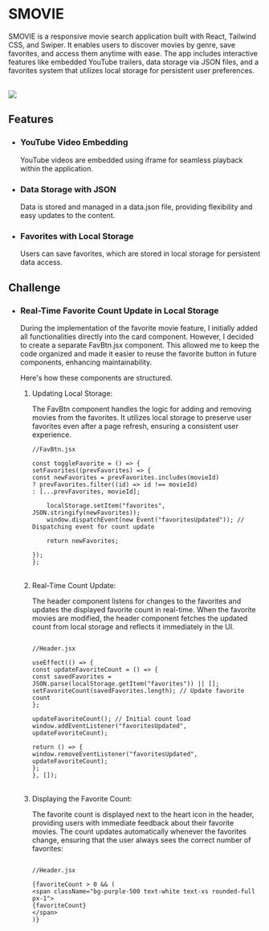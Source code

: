 # SMOVIE

<p>SMOVIE is a responsive movie search application built with React, Tailwind CSS, and Swiper. It enables users to discover movies by genre, save favorites, and access them anytime with ease. The app includes interactive features like embedded YouTube trailers, data storage via JSON files, and a favorites system that utilizes local storage for persistent user preferences.</p>

<br />

<img src="./public/interface.png">

## Features

<ul>
<li><h3>YouTube Video Embedding</h3> YouTube videos are embedded using iframe for seamless playback within the application.</li>
<li><h3>Data Storage with JSON</h3> Data is stored and managed in a data.json file, providing flexibility and easy updates to the content.</li>
<li><h3>Favorites with Local Storage</h3> Users can save favorites, which are stored in local storage for persistent data access.</li>
</ul>

## Challenge

<ul>
  <li>
    <h3>Real-Time Favorite Count Update in Local Storage</h3>  
    <p>During the implementation of the favorite movie feature, I initially added all functionalities directly into the card component. However, I decided to create a separate FavBtn.jsx component. This allowed me to keep the code organized and made it easier to reuse the favorite button in future components, enhancing maintainability.</p>
    <p>Here's how these components are structured.</p>
    <ol>
      <li>Updating Local Storage:  
        
The FavBtn component handles the logic for adding and removing movies from the favorites. It utilizes local storage to preserve user favorites even after a page refresh, ensuring a consistent user experience.
```
//FavBtn.jsx

const toggleFavorite = () => {
setFavorites((prevFavorites) => {
const newFavorites = prevFavorites.includes(movieId)
? prevFavorites.filter((id) => id !== movieId)
: [...prevFavorites, movieId];

    localStorage.setItem("favorites", JSON.stringify(newFavorites));
    window.dispatchEvent(new Event("favoritesUpdated")); // Dispatching event for count update

    return newFavorites;

});
};

```
</li>

<br />

<li>Real-Time Count Update:


The header component listens for changes to the favorites and updates the displayed favorite count in real-time. When the favorite movies are modified, the header component fetches the updated count from local storage and reflects it immediately in the UI.
```

//Header.jsx

useEffect(() => {
const updateFavoriteCount = () => {
const savedFavorites = JSON.parse(localStorage.getItem("favorites")) || [];
setFavoriteCount(savedFavorites.length); // Update favorite count
};

updateFavoriteCount(); // Initial count load
window.addEventListener("favoritesUpdated", updateFavoriteCount);

return () => {
window.removeEventListener("favoritesUpdated", updateFavoriteCount);
};
}, []);

```
</li>

<br />

<li>Displaying the Favorite Count:


The favorite count is displayed next to the heart icon in the header, providing users with immediate feedback about their favorite movies. The count updates automatically whenever the favorites change, ensuring that the user always sees the correct number of favorites:
```

//Header.jsx

{favoriteCount > 0 && (
<span className="bg-purple-500 text-white text-xs rounded-full px-1">
{favoriteCount}
</span>
)}

```

</ul>


```
